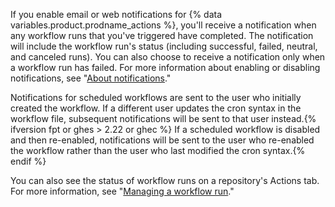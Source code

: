 If you enable email or web notifications for {% data variables.product.prodname_actions %}, you'll receive a notification when any workflow runs that you've triggered have completed. The notification will include the workflow run's status (including successful, failed, neutral, and canceled runs). You can also choose to receive a notification only when a workflow run has failed. For more information about enabling or disabling notifications, see "[About notifications](/account-and-profile/managing-subscriptions-and-notifications-on-github/setting-up-notifications/about-notifications)."

Notifications for scheduled workflows are sent to the user who initially created the workflow. If a different user updates the cron syntax in the workflow file, subsequent notifications will be sent to that user instead.{% ifversion fpt or ghes > 2.22 or ghec %} If a scheduled workflow is disabled and then re-enabled, notifications will be sent to the user who re-enabled the workflow rather than the user who last modified the cron syntax.{% endif %}

You can also see the status of workflow runs on a repository's Actions tab. For more information, see "[Managing a workflow run](/actions/automating-your-workflow-with-github-actions/managing-a-workflow-run)."
